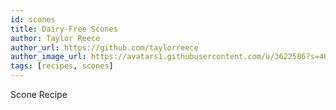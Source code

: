 ```yaml
---
id: scones
title: Dairy-Free Scones
author: Taylor Reece
author_url: https://github.com/taylorreece
author_image_url: https://avatars1.githubusercontent.com/u/3622586?s=400&u=92d81adf0d87e31ac26d0f335e154697c2e5d04a&v=4
tags: [recipes, scones]
---
```


Scone Recipe
